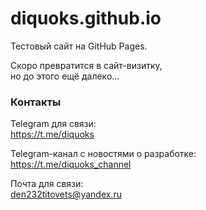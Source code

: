 # diquoks.github.io

Тестовый сайт на GitHub Pages.

Скоро превратится в сайт-визитку,\
но до этого ещё далеко...

### Контакты

Telegram для связи:\
https://t.me/diquoks

Telegram-канал с новостями о разработке:\
https://t.me/diquoks_channel

Почта для связи:\
den232titovets@yandex.ru
